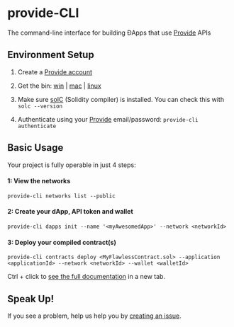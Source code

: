 # provide-CLI

The command-line interface for building ÐApps that use [Provide](http://provide.services/) APIs

## Environment Setup

1. Create a [Provide account](https://dawn.provide.services/sign-in)<br>

2. Get the bin: [win](https://github.com/provideservices/provide-cli/tree/dev/bin/windows) | [mac](https://github.com/provideservices/provide-cli/tree/dev/bin/osx) | [linux](https://github.com/provideservices/provide-cli/tree/dev/bin/linux)<br>

3. Make sure [solC](https://solidity.readthedocs.io/en/latest/installing-solidity.html) (Solidity compiler) is installed. You can check this with `solc --version` <br>

4. Authenticate using your [Provide](https://dawn.provide.services/sign-in) email/password: `provide-cli authenticate`<br>


## Basic Usage

Your project is fully operable in just 4 steps: <br>


#### 1: View the networks
```provide-cli networks list --public```


#### 2: Create your dApp, API token and wallet
```provide-cli dapps init --name '<myAwesomedApp>' --network <networkId>```



#### 3: Deploy your compiled contract(s)
```provide-cli contracts deploy <MyFlawlessContract.sol> --application <applicationId> --network <networkId> --wallet <walletId>```  <br>


Ctrl + click to [see the full documentation](https://provideservices.github.io/docs/) in a new tab.

## Speak Up! <br>

If you see a problem, help us help you by [creating an issue](https://github.com/provideservices/provide-cli/issues).

